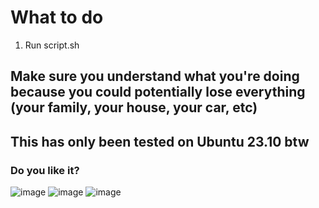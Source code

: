 # What to do
1. Run script.sh

## Make sure you understand what you're doing because you could potentially lose everything (your family, your house, your car, etc)
## This has only been tested on Ubuntu 23.10 btw

### Do you like it?
![image](https://github.com/DiegoYegros/config-files/assets/64743423/cb2a4f2b-76d6-4ce3-8f66-226ecf8b48f4)
![image](https://github.com/DiegoYegros/config-files/assets/64743423/5d1af15c-6f77-4347-a9e1-950dfd81be30)
![image](https://github.com/DiegoYegros/config-files/assets/64743423/cba5c557-ecbc-42ae-8cca-6ba663ea67ed)

